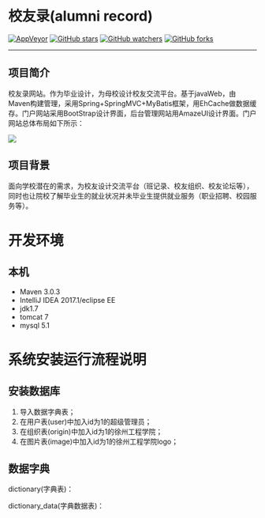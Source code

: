 # 校友录(alumni record) 

[![AppVeyor](https://img.shields.io/appveyor/ci/gruntjs/grunt.svg)](https://github.com/blackist/ar)
[![GitHub stars](https://img.shields.io/github/stars/badges/shields.svg?style=social&label=Star)](https://github.com/blackist/ar/stargazers)
[![GitHub watchers](https://img.shields.io/github/watchers/badges/shields.svg?style=social&label=Watch)](https://github.com/blackist/ar/watchers)
[![GitHub forks](https://img.shields.io/github/forks/badges/shields.svg?style=social&label=Fork)](https://github.com/blackist/ar/network)

---

## 项目简介

校友录网站。作为毕业设计，为母校设计校友交流平台。基于javaWeb，由Maven构建管理，采用Spring+SpringMVC+MyBatis框架，用EhCache做数据缓存。门户网站采用BootStrap设计界面，后台管理网站用AmazeUI设计界面。门户网站总体布局如下所示：

![](http://i.imgur.com/5ZsQbe4.jpg)

## 项目背景

面向学校潜在的需求，为校友设计交流平台（班记录、校友组织、校友论坛等），同时也让院校了解毕业生的就业状况并未毕业生提供就业服务（职业招聘、校园服务等）。

# 开发环境

## 本机

- Maven 3.0.3
- IntelliJ IDEA 2017.1/eclipse EE
- jdk1.7
- tomcat 7
- mysql 5.1

# 系统安装运行流程说明

## 安装数据库

1. 导入数据字典表；<br>
2. 在用户表(user)中加入id为1的超级管理员；<br>
3. 在组织表(origin)中加入id为1的徐州工程学院；<br>
4. 在图片表(image)中加入id为1的徐州工程学院logo；<br>

## 数据字典

dictionary(字典表)：

dictionary_data(字典数据表)：